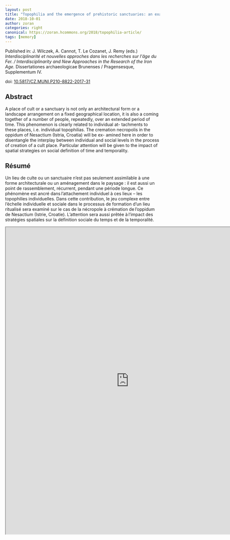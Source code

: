 ```yaml
---
layout: post
title: "Topophilia and the emergence of prehistoric sanctuaries: an example from Istria, Croatia" 
date: 2018-10-01 
author: zoran
categories: right
canonical: https://zoran.hcommons.org/2018/topophilia-article/
tags: [memory]
---
```

Published in: J. Wilczek, A. Cannot, T. Le Cozanet, J. Remy (eds.) *Interdisciplinarité et nouvelles approches dans les recherches sur l'âge du Fer. / Interdisciplinarity and New Approaches in the Research of the Iron Age.* Dissertationes archaeologicae Brunenses / Pragensesque, Supplementum IV. 

doi: [10.5817/CZ.MUNI.P210-8822-2017-31](https://dx.doi.org/10.5817/CZ.MUNI.P210-8822-2017-31)

Abstract
---------

A place of cult or a sanctuary is not only an architectural form or a landscape arrangement on a fixed geographical location, it is also 
a coming together of a number of people, repeatedly, over an extended period of time. This phenomenon is clearly related to individual at-
tachments to these places, i. e. individual topophilias. The cremation necropolis in the oppidum of Nesactium (Istria, Croatia) will be ex-
amined here in order to disentangle the interplay between individual and social levels in the process of creation of a cult place. Particular 
attention will be given to the impact of spatial strategies on social definition of time and temporality.

Résumé
-------
Un  lieu  de  culte  ou  un  sanctuaire  n’est  pas  seulement  assimilable à une forme architecturale ou un aménagement dans le paysage : il 
est aussi un point de rassemblement, récurrent, pendant une période longue. Ce phénomène est ancré dans l’attachement individuel à ces 
lieux – les topophilies individuelles. Dans cette contribution, le jeu complexe entre l’échelle individuelle et sociale dans le processus de 
formation d’un lieu ritualisé sera examiné sur le cas de la nécropole à crémation de l’oppidum de Nesactium (Istrie, Croatie). L’attention 
sera aussi prêtée à l’impact des stratégies spatiales sur la définition sociale du temps et de la temporalité.


<iframe src="https://drive.google.com/file/d/16kpZwUa_yKEgfmoXPNz2ugXFd8mhZoAy/preview" width="800" height="1000"></iframe> 
